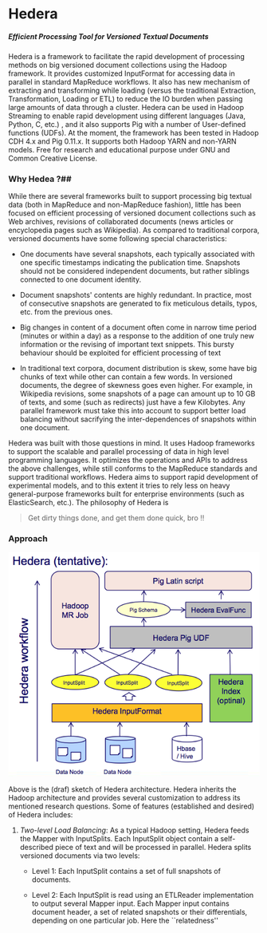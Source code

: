 Hedera
======

##### Efficient Processing Tool for Versioned Textual Documents ###

Hedera is a framework to facilitate the rapid development of
processing methods on big versioned
document collections  using the Hadoop framework. It provides
customized InputFormat for accessing data in parallel in standard
MapReduce workflows. It also has new mechanism of extracting and
transforming while loading (versus the traditional Extraction,
Transformation, Loading or ETL) to reduce the IO burden when passing
large amounts of data through a cluster. Hedera can be
used in Hadoop Streaming to enable rapid development using different
languages (Java, Python, C, etc.) , and it also supports Pig with
a number of User-defined functions (UDFs). At the moment, the
framework has been tested in Hadoop CDH 4.x and Pig 0.11.x. It
supports both Hadoop YARN and non-YARN models. Free for research and
educational purpose under GNU and Common Creative License.

### Why Hedea ?##

While there are several frameworks built to support
processing big textual data (both in MapReduce and non-MapReduce
fashion), little has been focused on efficient processing of versioned
document collections such as Web archives, revisions of collaborated
documents (news articles or encyclopedia pages such as Wikipedia). As
compared to traditional corpora, versioned documents have some following
special characteristics: 

- One documents have several snapshots, each typically associated with
one specific timestamps indicating the publication time. Snapshots
should not be considered independent documents, but rather siblings
connected to one document identity.

- Document snapshots' contents are highly redundant. In practice, most
  of consecutive snapshots are generated to fix meticulous
  details, typos, etc. from the previous ones.

- Big changes in content of a document often come in narrow time
  period (minutes or within a day) as a response to the addition of one truly new
  information or the revising of important text snippets. This bursty
  behaviour should be exploited for efficient processing of text

- In traditional text corpora, document distribution is skew, some
  have big chunks of text while other can contain a few words. In
  versioned documents, the degree of skewness goes even higher. For
  example, in Wikipedia revisions, some snapshots of a page can amount
  up to 10 GB of texts, and some (such as redirects) just have a few
  Kilobytes. Any parallel framework must take this into account to
  support better load balancing without sacrifying the
  inter-dependences of snapshots within one document.


Hedera was built with those questions in mind. It uses Hadoop
frameworks to support the scalable and parallel processing of data in
high level programming languages. It optimizes
the operations and APIs to address the above challenges, while still
conforms to the MapReduce standards and support traditional
workflows. Hedera aims to support rapid development of experimental
models, and to this extent it tries to rely less on heavy
general-purpose frameworks built for enterprise environments (such as
ElasticSearch, etc.). The philosophy of Hedera is 

>Get dirty things done, and get them done quick, bro !! 


### Approach ##

![Hedera architecture](files/hedera-arch-v0.0.1.png)

Above is the (draf) sketch of Hedera architecture. Hedera inherits the
Hadoop architecture and provides several customization to address its
mentioned research questions. Some of features (established and
desired) of Hedera includes:

1. *Two-level Load Balancing*: As a typical Hadoop setting, Hedera
  feeds the Mapper with InputSplits. Each InputSplit object contain a
  self-described piece of text and will be processed in
  parallel. Hedera splits versioned documents via two levels:

	- Level 1: Each InputSplit contains a set of full snapshots of
      documents.

	- Level 2: Each InputSplit is read using an ETLReader
      implementation to output several Mapper input. Each Mapper input
      contains document header, a set of related snapshots or their
      differentials, depending on one particular job. Here the ``relatedness''

  
  
